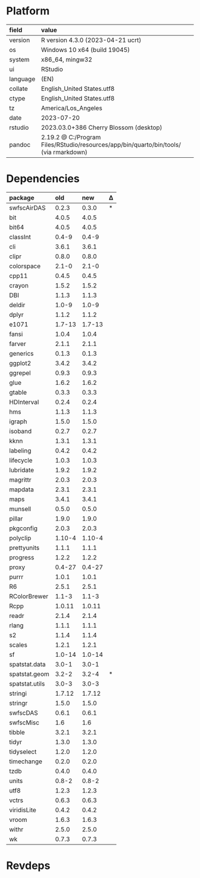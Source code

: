 # Platform

|field    |value                                                                                 |
|:--------|:-------------------------------------------------------------------------------------|
|version  |R version 4.3.0 (2023-04-21 ucrt)                                                     |
|os       |Windows 10 x64 (build 19045)                                                          |
|system   |x86_64, mingw32                                                                       |
|ui       |RStudio                                                                               |
|language |(EN)                                                                                  |
|collate  |English_United States.utf8                                                            |
|ctype    |English_United States.utf8                                                            |
|tz       |America/Los_Angeles                                                                   |
|date     |2023-07-20                                                                            |
|rstudio  |2023.03.0+386 Cherry Blossom (desktop)                                                |
|pandoc   |2.19.2 @ C:/Program Files/RStudio/resources/app/bin/quarto/bin/tools/ (via rmarkdown) |

# Dependencies

|package        |old    |new    |Δ  |
|:--------------|:------|:------|:--|
|swfscAirDAS    |0.2.3  |0.3.0  |*  |
|bit            |4.0.5  |4.0.5  |   |
|bit64          |4.0.5  |4.0.5  |   |
|classInt       |0.4-9  |0.4-9  |   |
|cli            |3.6.1  |3.6.1  |   |
|clipr          |0.8.0  |0.8.0  |   |
|colorspace     |2.1-0  |2.1-0  |   |
|cpp11          |0.4.5  |0.4.5  |   |
|crayon         |1.5.2  |1.5.2  |   |
|DBI            |1.1.3  |1.1.3  |   |
|deldir         |1.0-9  |1.0-9  |   |
|dplyr          |1.1.2  |1.1.2  |   |
|e1071          |1.7-13 |1.7-13 |   |
|fansi          |1.0.4  |1.0.4  |   |
|farver         |2.1.1  |2.1.1  |   |
|generics       |0.1.3  |0.1.3  |   |
|ggplot2        |3.4.2  |3.4.2  |   |
|ggrepel        |0.9.3  |0.9.3  |   |
|glue           |1.6.2  |1.6.2  |   |
|gtable         |0.3.3  |0.3.3  |   |
|HDInterval     |0.2.4  |0.2.4  |   |
|hms            |1.1.3  |1.1.3  |   |
|igraph         |1.5.0  |1.5.0  |   |
|isoband        |0.2.7  |0.2.7  |   |
|kknn           |1.3.1  |1.3.1  |   |
|labeling       |0.4.2  |0.4.2  |   |
|lifecycle      |1.0.3  |1.0.3  |   |
|lubridate      |1.9.2  |1.9.2  |   |
|magrittr       |2.0.3  |2.0.3  |   |
|mapdata        |2.3.1  |2.3.1  |   |
|maps           |3.4.1  |3.4.1  |   |
|munsell        |0.5.0  |0.5.0  |   |
|pillar         |1.9.0  |1.9.0  |   |
|pkgconfig      |2.0.3  |2.0.3  |   |
|polyclip       |1.10-4 |1.10-4 |   |
|prettyunits    |1.1.1  |1.1.1  |   |
|progress       |1.2.2  |1.2.2  |   |
|proxy          |0.4-27 |0.4-27 |   |
|purrr          |1.0.1  |1.0.1  |   |
|R6             |2.5.1  |2.5.1  |   |
|RColorBrewer   |1.1-3  |1.1-3  |   |
|Rcpp           |1.0.11 |1.0.11 |   |
|readr          |2.1.4  |2.1.4  |   |
|rlang          |1.1.1  |1.1.1  |   |
|s2             |1.1.4  |1.1.4  |   |
|scales         |1.2.1  |1.2.1  |   |
|sf             |1.0-14 |1.0-14 |   |
|spatstat.data  |3.0-1  |3.0-1  |   |
|spatstat.geom  |3.2-2  |3.2-4  |*  |
|spatstat.utils |3.0-3  |3.0-3  |   |
|stringi        |1.7.12 |1.7.12 |   |
|stringr        |1.5.0  |1.5.0  |   |
|swfscDAS       |0.6.1  |0.6.1  |   |
|swfscMisc      |1.6    |1.6    |   |
|tibble         |3.2.1  |3.2.1  |   |
|tidyr          |1.3.0  |1.3.0  |   |
|tidyselect     |1.2.0  |1.2.0  |   |
|timechange     |0.2.0  |0.2.0  |   |
|tzdb           |0.4.0  |0.4.0  |   |
|units          |0.8-2  |0.8-2  |   |
|utf8           |1.2.3  |1.2.3  |   |
|vctrs          |0.6.3  |0.6.3  |   |
|viridisLite    |0.4.2  |0.4.2  |   |
|vroom          |1.6.3  |1.6.3  |   |
|withr          |2.5.0  |2.5.0  |   |
|wk             |0.7.3  |0.7.3  |   |

# Revdeps

